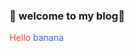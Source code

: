 ### :confetti_ball: welcome to my blog:confetti_ball:  
<font color="#f34134">Hello</font>
<font color="#425fe;">banana</font>

